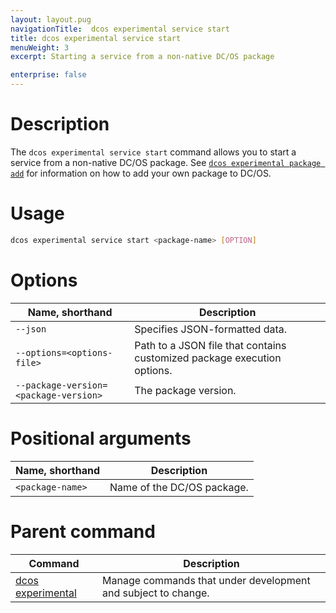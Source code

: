 ```yaml
---
layout: layout.pug
navigationTitle:  dcos experimental service start
title: dcos experimental service start
menuWeight: 3
excerpt: Starting a service from a non-native DC/OS package

enterprise: false
---
```



# Description
The `dcos experimental service start` command allows you to start a service from a non-native DC/OS package. See [`dcos experimental package add`](1.11/cli/command-reference/dcos-experimental/dcos-experimental-package-add/) for information on how to add your own package to DC/OS.

# Usage

```bash
dcos experimental service start <package-name> [OPTION]
```

# Options

| Name, shorthand | Description |
|---------|------------|
| `--json`   | Specifies JSON-formatted data. |
| `--options=<options-file>`   | Path to a JSON file that contains customized package execution options. |
| `--package-version=<package-version>`   |    The package version. |

# Positional arguments

| Name, shorthand |  Description |
|---------|-------------|
| `<package-name>`   |    Name of the DC/OS package. |    

# Parent command

| Command | Description |
|---------|-------------|
| [dcos experimental](/1.11/cli/command-reference/dcos-experimental/)   |  Manage commands that under development and subject to change. |  
